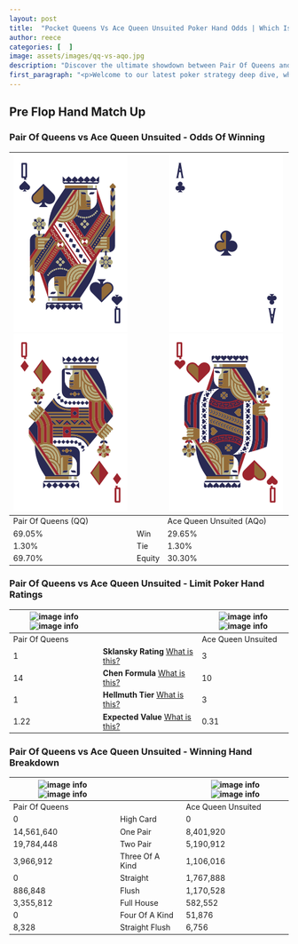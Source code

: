 ```yaml
---
layout: post
title:  "Pocket Queens Vs Ace Queen Unsuited Poker Hand Odds | Which Is The Better Hand In Poker? A Complete Guide"
author: reece
categories: [  ]
image: assets/images/qq-vs-aqo.jpg
description: "Discover the ultimate showdown between Pair Of Queens and Ace Queen Unsuited in poker! Uncover the odds, strategies, and scenarios where one hand triumphs over the other. Get ready to up your poker game with this thrilling analysis."
first_paragraph: "<p>Welcome to our latest poker strategy deep dive, where we're pitting two distinct hands against each other in a high-stakes showdown: Pair Of Queens vs Ace Queen Unsuited.</p><p>In the dynamic world of poker, every decision counts, and knowing which hand holds the upper hand is key to your success at the table.</p><p>In this article, we'll dissect these two hands, explore the scenarios where one dominates the other, and equip you with the knowledge to make strategic choices that can tip the odds in your favor.</p><p>Get ready to unravel the intriguing dynamics of these poker hands and elevate your game to new heights.</p>"
---
```




[comment]: # (sp0)

## Pre Flop Hand Match Up

<div class="table hand-ratings" markdown="1"> 



### Pair Of Queens vs Ace Queen Unsuited - Odds Of Winning


    
| ![image info](assets/images/hand1/q.png) ![image info](assets/images/hand1/qo.png) |  | ![image info](assets/images/hand2/a.png) ![image info](assets/images/hand2/qo.png) |
| -------- | -------- | -------- |
| Pair Of Queens (QQ) |  | Ace Queen Unsuited (AQo) |
| 69.05% | Win | 29.65% |
| 1.30% | Tie | 1.30% |
| 69.70% | Equity | 30.30% |




[comment]: # (sp1)



### Pair Of Queens vs Ace Queen Unsuited - Limit Poker Hand Ratings


    
| ![image info](https://www.riverpairs.com/assets/images/hand1/q.png) ![image info](https://www.riverpairs.com/assets/images/hand1/qo.png) |  | ![image info](https://www.riverpairs.com/assets/images/hand2/a.png) ![image info](https://www.riverpairs.com/assets/images/hand2/qo.png) |
| -------- | -------- | -------- |
| Pair Of Queens |  | Ace Queen Unsuited |
| 1 | **Sklansky Rating** [What is this?](/sklansky-rating-explained) | 3 |
| 14 | **Chen Formula** [What is this?](/chen-formula-explained) | 10 |
| 1 | **Hellmuth Tier** [What is this?](/Hellmuth-tier-explained) | 3 |
| 1.22 | **Expected Value** [What is this?](/expected-value-explained) | 0.31 |




[comment]: # (sp2)



### Pair Of Queens vs Ace Queen Unsuited - Winning Hand Breakdown


    
| ![image info](https://www.riverpairs.com/assets/images/hand1/q.png) ![image info](https://www.riverpairs.com/assets/images/hand1/qo.png) |  | ![image info](https://www.riverpairs.com/assets/images/hand2/a.png) ![image info](https://www.riverpairs.com/assets/images/hand2/qo.png) |
| -------- | -------- | -------- |
| Pair Of Queens |  | Ace Queen Unsuited |
| 0 | High Card | 0 |
| 14,561,640 | One Pair | 8,401,920 |
| 19,784,448 | Two Pair | 5,190,912 |
| 3,966,912 | Three Of A Kind | 1,106,016 |
| 0 | Straight | 1,767,888 |
| 886,848 | Flush | 1,170,528 |
| 3,355,812 | Full House | 582,552 |
| 0 | Four Of A Kind | 51,876 |
| 8,328 | Straight Flush | 6,756 |




[comment]: # (sp3)



</div>

[comment]: # (sp4)



[comment]: # (sp5)

